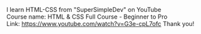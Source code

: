 I learn HTML-CSS from "SuperSimpleDev" on YouTube  
Course name: HTML & CSS Full Course - Beginner to Pro  
Link: https://www.youtube.com/watch?v=G3e-cpL7ofc
Thank you!
